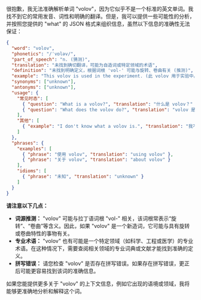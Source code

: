 很抱歉，我无法准确解析单词 "volov"，因为它似乎不是一个标准的英文单词。我找不到它的常用发音、词性和明确的翻译。但是，我可以提供一些可能性的分析，并按照您提供的 "what" 的 JSON 格式来组织信息，虽然以下信息的准确性无法保证：

```json
{
  "word": "volov",
  "phonetics": "/ˈvɒləv/",
  "part_of_speech": "n. (猜测)",
  "translation": "未找到确切翻译，可能为自造词或特定领域的术语",
  "definition": "未找到明确定义，根据词根 'vol-' 可能与旋转、卷曲有关 (推测)",
  "example": "This volov is used in the experiment. (此 volov 用于实验中。)",
  "synonyms": ["unknown"],
  "antonyms": ["unknown"],
  "usage": {
    "常见时态": [
      { "question": "What is a volov?", "translation": "什么是 volov？" },
      { "question": "What does the volov do?", "translation": "volov 是做什么用的？" }
    ],
    "其他": [
      { "example": "I don't know what a volov is.", "translation": "我不知道 volov 是什么。" }
    ]
  },
  "phrases": {
    "examples": [
      { "phrase": "使用 volov", "translation": "using volov" },
      { "phrase": "关于 volov", "translation": "about volov" }
    ],
    "idioms": [
      { "phrase": "未知", "translation": "unknown" }
    ]
  }
}
```

**请注意以下几点：**

*   **词源推测：** "volov" 可能与拉丁语词根 "vol-" 相关，该词根常表示“旋转”、“卷曲”等含义。因此，如果 "volov" 是一个新造词，它可能与具有旋转或卷曲特性的事物有关。
*   **专业术语：** "volov" 也有可能是一个特定领域（如科学、工程或医学）的专业术语。在这种情况下，需要查阅相关领域的专业词典或文献才能找到准确的定义。
*   **拼写错误：** 请您检查 "volov" 是否存在拼写错误。如果存在拼写错误，更正后可能更容易找到该词的准确信息。

如果您能提供更多关于 "volov" 的上下文信息，例如它出现的语境或领域，我将能够更准确地分析和解释这个词。
 